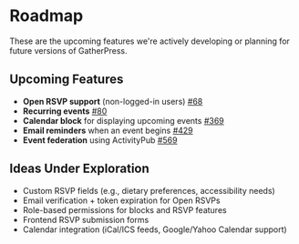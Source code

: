 # Roadmap

These are the upcoming features we're actively developing or planning for future versions of GatherPress.

## Upcoming Features

- **Open RSVP support** (non-logged-in users)
  [#68](https://github.com/GatherPress/gatherpress/issues/68)
- **Recurring events**
  [#80](https://github.com/GatherPress/gatherpress/issues/80)
- **Calendar block** for displaying upcoming events
  [#369](https://github.com/GatherPress/gatherpress/issues/369)
- **Email reminders** when an event begins
  [#429](https://github.com/GatherPress/gatherpress/issues/429)
- **Event federation** using ActivityPub
  [#569](https://github.com/GatherPress/gatherpress/issues/569)

## Ideas Under Exploration

- Custom RSVP fields (e.g., dietary preferences, accessibility needs)
- Email verification + token expiration for Open RSVPs
- Role-based permissions for blocks and RSVP features
- Frontend RSVP submission forms
- Calendar integration (iCal/ICS feeds, Google/Yahoo Calendar support)
